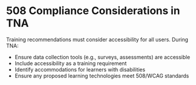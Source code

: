 # 508 Compliance Considerations in TNA

Training recommendations must consider accessibility for all users. During TNA:
- Ensure data collection tools (e.g., surveys, assessments) are accessible
- Include accessibility as a training requirement
- Identify accommodations for learners with disabilities
- Ensure any proposed learning technologies meet 508/WCAG standards
